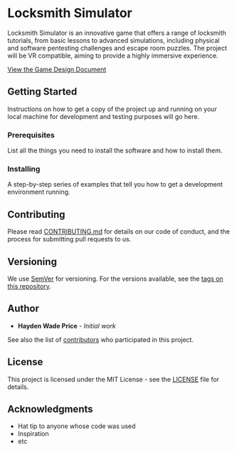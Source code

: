 # Locksmith Simulator

Locksmith Simulator is an innovative game that offers a range of locksmith tutorials, from basic lessons to advanced simulations, including physical and software pentesting challenges and escape room puzzles. The project will be VR compatible, aiming to provide a highly immersive experience.

[View the Game Design Document](<Your_Game_Design_Doc_Link>)

## Getting Started

Instructions on how to get a copy of the project up and running on your local machine for development and testing purposes will go here.

### Prerequisites

List all the things you need to install the software and how to install them.

### Installing

A step-by-step series of examples that tell you how to get a development environment running.

## Contributing

Please read [CONTRIBUTING.md](CONTRIBUTING.md) for details on our code of conduct, and the process for submitting pull requests to us.

## Versioning

We use [SemVer](http://semver.org/) for versioning. For the versions available, see the [tags on this repository](https://github.com/yourproject/tags).

## Author

* **Hayden Wade Price** - *Initial work*

See also the list of [contributors](https://github.com/yourproject/contributors) who participated in this project.

## License

This project is licensed under the MIT License - see the [LICENSE](LICENSE) file for details.

## Acknowledgments

* Hat tip to anyone whose code was used
* Inspiration
* etc
